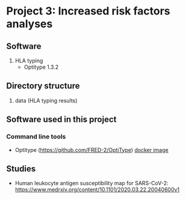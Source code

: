 # Project 3: Increased risk factors analyses

## Software
1. HLA typing
	- Optitype 1.3.2

## Directory structure
1. data (HLA typing results)

## Software used in this project
### Command line tools
- Optitype (https://github.com/FRED-2/OptiType) [docker image](https://hub.docker.com/r/fred2/optitype)

## Studies
- Human leukocyte antigen susceptibility map for SARS-CoV-2: https://www.medrxiv.org/content/10.1101/2020.03.22.20040600v1
